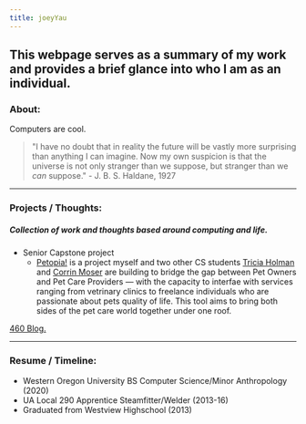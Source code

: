 ```yaml
---
title: joeyYau
---
```


## This webpage serves as a summary of my work and provides a brief glance into who I am as an individual.

### About: 

Computers are cool. 

>"I have no doubt that in reality the future will be vastly more surprising than anything I can imagine. Now my own suspicion is that the universe is not only stranger than we suppose, but stranger than we _can_ suppose." - J. B. S. Haldane, 1927

----

### Projects / Thoughts:
##### Collection of work and thoughts based around computing and life. 

* Senior Capstone project
    * [Petopia!](https://github.com/Joeyyau/wou-cs_team-nerdvana) is a project myself and two other CS students [Tricia Holman](https://github.com/Stormy9) and [Corrin Moser](https://github.com/CorrinM) are building to bridge the gap between Pet Owners and Pet Care Providers — with the capacity to interfae with services ranging from vetrinary clinics to freelance individuals who are passionate about pets quality of life. This tool aims to bring both sides of the pet care world together under one roof. 
    
<a href="pages/blog.md"> 460 Blog. </a>

----

### Resume / Timeline:

- Western Oregon University BS Computer Science/Minor Anthropology (2020)
- UA Local 290 Apprentice Steamfitter/Welder (2013-16)
- Graduated from Westview Highschool (2013)


<!---
```markdown
Syntax highlighted code block

# Header 1
## Header 2
### Header 3

- Bulleted
- List

1. Numbered
2. List

**Bold** and _Italic_ and `Code` text

[Link](url) and ![Image](src)
```
-->
